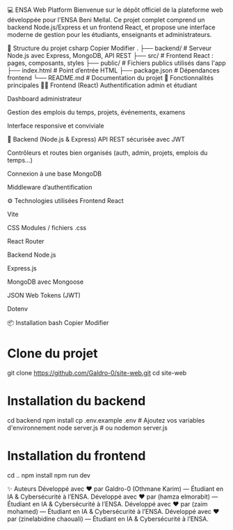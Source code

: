 💻 ENSA Web Platform
Bienvenue sur le dépôt officiel de la plateforme web développée pour l'ENSA Beni Mellal. Ce projet complet comprend un backend Node.js/Express et un frontend React, et propose une interface moderne de gestion pour les étudiants, enseignants et administrateurs.

📁 Structure du projet
csharp
Copier
Modifier
.
├── backend/        # Serveur Node.js avec Express, MongoDB, API REST
├── src/            # Frontend React : pages, composants, styles
├── public/         # Fichiers publics utilisés dans l'app
├── index.html      # Point d’entrée HTML
├── package.json    # Dépendances frontend
└── README.md       # Documentation du projet
🚀 Fonctionnalités principales
👨‍🎓 Frontend (React)
Authentification admin et étudiant

Dashboard administrateur

Gestion des emplois du temps, projets, événements, examens

Interface responsive et conviviale

🔧 Backend (Node.js & Express)
API REST sécurisée avec JWT

Contrôleurs et routes bien organisés (auth, admin, projets, emplois du temps…)

Connexion à une base MongoDB

Middleware d’authentification

⚙️ Technologies utilisées
Frontend
React

Vite

CSS Modules / fichiers .css

React Router

Backend
Node.js

Express.js

MongoDB avec Mongoose

JSON Web Tokens (JWT)

Dotenv

📦 Installation
bash
Copier
Modifier
# Clone du projet
git clone https://github.com/Galdro-0/site-web.git
cd site-web

# Installation du backend
cd backend
npm install
cp .env.example .env # Ajoutez vos variables d'environnement
node server.js       # ou nodemon server.js

# Installation du frontend
cd ..
npm install
npm run dev

✨ Auteurs
Développé avec ❤️ par Galdro-0 (Othmane Karim) — Étudiant en IA & Cybersécurité à l’ENSA.
Développé avec ❤️ par  (hamza elmorabit) — Étudiant en IA & Cybersécurité à l’ENSA.
Développé avec ❤️ par  (zaim mohamed) — Étudiant en IA & Cybersécurité à l’ENSA.
Développé avec ❤️ par  (zinelabidine chaouali) — Étudiant en IA & Cybersécurité à l’ENSA.
